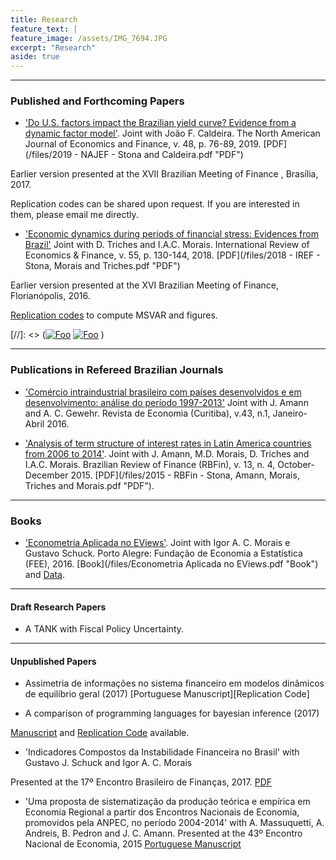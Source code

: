 ```yaml
---
title: Research
feature_text: |
feature_image: /assets/IMG_7694.JPG
excerpt: "Research"
aside: true
---
```


___
### Published and Forthcoming Papers
- ['Do U.S. factors impact the Brazilian yield curve? Evidence from a dynamic factor model'](https://www.sciencedirect.com/science/article/pii/S1062940818300664).
Joint with João F. Caldeira. The North American Journal of Economics and Finance, v. 48, p. 76-89, 2019. [PDF](/files/2019 - NAJEF - Stona and Caldeira.pdf "PDF")

Earlier version presented at the XVII Brazilian Meeting of Finance , Brasília, 2017.

Replication codes can be shared upon request. If you are interested in them, please email me directly.

- ['Economic dynamics during periods of financial stress: Evidences from Brazil'](https://www.sciencedirect.com/science/article/pii/S1059056016302234)
Joint with D. Triches and I.A.C. Morais. International Review of Economics & Finance, v. 55, p. 130-144, 2018. [PDF](/files/2018 - IREF - Stona, Morais and Triches.pdf "PDF")

Earlier version presented at the XVI Brazilian Meeting of Finance, Florianópolis, 2016.

[Replication codes](/files/Stona_IREF2018.rar "Replication codes") to compute MSVAR and figures.

[//]: <> (<a href="https://www.sciencedirect.com/science/article/pii/S1062940818300664" rel="some text">![Foo](https://ars.els-cdn.com/content/image/1-s2.0-S1062940819X00029-cov150h.gif)</a> <a href="https://www.sciencedirect.com/science/article/pii/S1059056016302234" rel="some text">![Foo](https://ars.els-cdn.com/content/image/1-s2.0-S1059056018X00021-cov150h.gif)</a> )


___

### Publications in Refereed Brazilian Journals

- ['Comércio intraindustrial brasileiro com países desenvolvidos e em desenvolvimento: análise do período 1997-2013'](https://revistas.ufpr.br/economia/article/view/40002)
Joint with J. Amann and A. C. Gewehr. Revista de Economia (Curitiba), v.43, n.1, Janeiro-Abril 2016.

- ['Analysis of term structure of interest rates in Latin America countries from 2006 to 2014'](http://bibliotecadigital.fgv.br/ojs/index.php/rbfin/article/view/56540). Joint with J. Amann, M.D. Morais, D. Triches and I.A.C. Morais. Brazilian Review of Finance (RBFin), v. 13, n. 4, October-December 2015. [PDF](/files/2015 - RBFin - Stona, Amann, Morais, Triches and Morais.pdf "PDF").

___
### Books
- ['Econometria Aplicada no EViews'](http://www.fee.rs.gov.br/publicacao/econometria-aplicada-no-eviews/). Joint with Igor A. C. Morais e Gustavo Schuck. Porto Alegre: Fundação de Economia a Estatística (FEE), 2016. [Book](/files/Econometria Aplicada no EViews.pdf "Book") and [Data](https://drive.google.com/drive/folders/0Bz4cbo4T3m_YQnNFTHc4RXU4R0k).

___
#### Draft Research Papers
- A TANK with Fiscal Policy Uncertainty.

___
#### Unpublished Papers
- Assimetria de informações no sistema  financeiro em modelos dinâmicos de equilíbrio geral (2017)  [Portuguese Manuscript][Replication Code]

- A comparison of programming languages for bayesian inference (2017)

[Manuscript](/files/bayesian_comp.pdf "Manuscript") and [Replication Code](https://github.com/fstona/bayesian-econ3) available.

- 'Indicadores Compostos da Instabilidade Financeira no Brasil' with Gustavo J. Schuck and Igor A. C. Morais

Presented at the 17º Encontro Brasileiro de Finanças, 2017. [PDF](https://editorialexpress.com/cgi-bin/conference/download.cgi?db_name=SBF2017&paper_id=29)

- 'Uma proposta de sistematização da produção teórica e empírica em Economia Regional a partir dos Encontros Nacionais de Economia, promovidos pela ANPEC, no período 2004-2014'  with A. Massuquetti, A. Andreis, B. Pedron and J. C. Amann.
Presented at the 43º Encontro Nacional de Economia, 2015 [Portuguese Manuscript](https://www.anpec.org.br/encontro/2015/submissao/files_I/i10-4e7e0595c628fc22def09544db505818.pdf)
